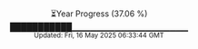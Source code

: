 <p align="center">
⏳Year Progress (37.06 %) <br>
███████████▁▁▁▁▁▁▁▁▁▁▁▁▁▁▁▁▁▁▁ <br>
<sub>Updated: Fri, 16 May 2025 06:33:44 GMT</sub>
</p>

